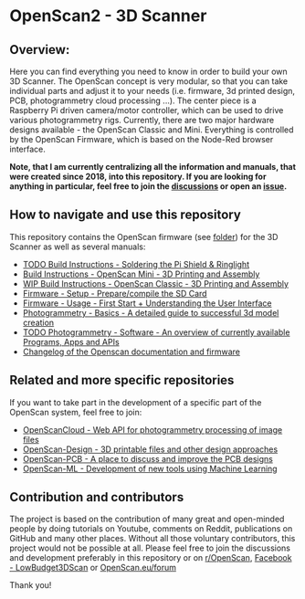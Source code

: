 # OpenScan2 - 3D Scanner

## Overview:
Here you can find everything you need to know in order to build your own 3D Scanner. The OpenScan concept is very modular, so that you can take individual parts and adjust it to your needs (i.e. firmware, 3d printed design, PCB, photogrammetry cloud processing ...). The center piece is a Raspberry Pi driven camera/motor controller, which can be used to drive various photogrammetry rigs. Currently, there are two major hardware designs available - the OpenScan Classic and Mini. Everything is controlled by the OpenScan Firmware, which is based on the Node-Red browser interface.

**Note, that I am currently centralizing all the information and manuals, that were created since 2018, into this repository. If you are looking for anything in particular, feel free to join the [discussions](https://github.com/OpenScanEu/OpenScan2/discussions) or open an [issue](https://github.com/OpenScanEu/OpenScan2/issues).**

## How to navigate and use this repository

This repository contains the OpenScan firmware (see [folder](update)) for the 3D Scanner as well as several manuals:

* [TODO Build Instructions - Soldering the Pi Shield & Ringlight](build_PCBs.md)
* [Build Instructions - OpenScan Mini - 3D Printing and Assembly](build_OpenScanMini.md)
* [WIP Build Instructions - OpenScan Classic - 3D Printing and Assembly](build_OpenScanClassic.md)
* [Firmware - Setup - Prepare/compile the SD Card](firmware_setup.md)
* [Firmware - Usage - First Start + Understanding the User Interface](firmware_usage.md)
* [Photogrammetry - Basics - A detailed guide to successful 3d model creation](photogrammetry_basics.md)
* [TODO Photogrammetry - Software - An overview of currently available Programs, Apps and APIs](photogrammetry_software.md)
* [Changelog of the Openscan documentation and firmware](changelog.md)

## Related and more specific repositories

If you want to take part in the development of a specific part of the OpenScan system, feel free to join:

* [OpenScanCloud - Web API for photogrammetry processing of image files](https://github.com/OpenScanEu/OpenScanCloud)
* [OpenScan-Design - 3D printable files and other design approaches](https://github.com/OpenScanEu/OpenScan-Design)
* [OpenScan-PCB - A place to discuss and improve the PCB designs](https://github.com/OpenScanEu/OpenScan-PCB)
* [OpenScan-ML - Development of new tools using Machine Learning](https://github.com/OpenScanEu/OpenScan-ML)

## Contribution and contributors

The project is based on the contribution of many great and open-minded people by doing tutorials on Youtube, comments on Reddit, publications on GitHub and many other places. Without all those voluntary contributors, this project would not be possible at all. Please feel free to join the discussions and development preferably in this repository or on [r/OpenScan](https://www.reddit.com/r/OpenScan/), [Facebook - LowBudget3DScan](https://www.facebook.com/groups/142108429832711) or [OpenScan.eu/forum](https://openscan.eu/forum)

Thank you!
